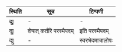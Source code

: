 | स्थिति | सूत्र | टिप्पणी |
| ----- | ------- | ------ |
| द्यु॒ | - | - |
| द्यु॒ | शेषात् कर्तरि परस्मैपदम् | इति परस्मैपदम् |
| द्यु | - | स्वरभेदमात्रालोपः |
